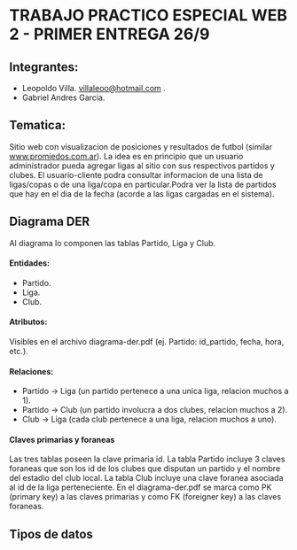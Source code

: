# TRABAJO PRACTICO ESPECIAL WEB 2 - PRIMER ENTREGA 26/9

## Integrantes:
- Leopoldo Villa. villaleoo@hotmail.com .
- Gabriel Andres Garcia. 

## Tematica:
Sitio web con visualizacion de posiciones y resultados de futbol (similar www.promiedos.com.ar). La idea
es en principio que un usuario administrador pueda agregar ligas al sitio con sus respectivos partidos 
y clubes. El usuario-cliente podra consultar informacion de una lista de ligas/copas o de una liga/copa en particular.Podra ver la lista de partidos que hay en el dia de la fecha (acorde a las ligas cargadas en el sistema). 

## Diagrama DER
Al diagrama lo componen las tablas Partido, Liga y Club.
#### Entidades:
- Partido.
- Liga.
- Club.
#### Atributos:
Visibles en el archivo diagrama-der.pdf (ej. Partido: id_partido, fecha, hora, etc.).
#### Relaciones:
- Partido -> Liga (un partido pertenece a una unica liga, relacion muchos a 1).
- Partido -> Club (un partido involucra a dos clubes, relacion muchos a 2).
- Club -> Liga (cada club pertenece a una liga, relacion muchos a uno).
#### Claves primarias y foraneas
Las tres tablas poseen la clave primaria id. La tabla Partido incluye 3 claves foraneas que son los id de
los clubes que disputan un partido y el nombre del estadio del club local. La tabla Club incluye una 
clave foranea asociada al id de la liga perteneciente.
En el diagrama-der.pdf se marca como PK (primary key) a las claves primarias y como FK (foreigner key) a las claves foraneas.
## Tipos de datos




